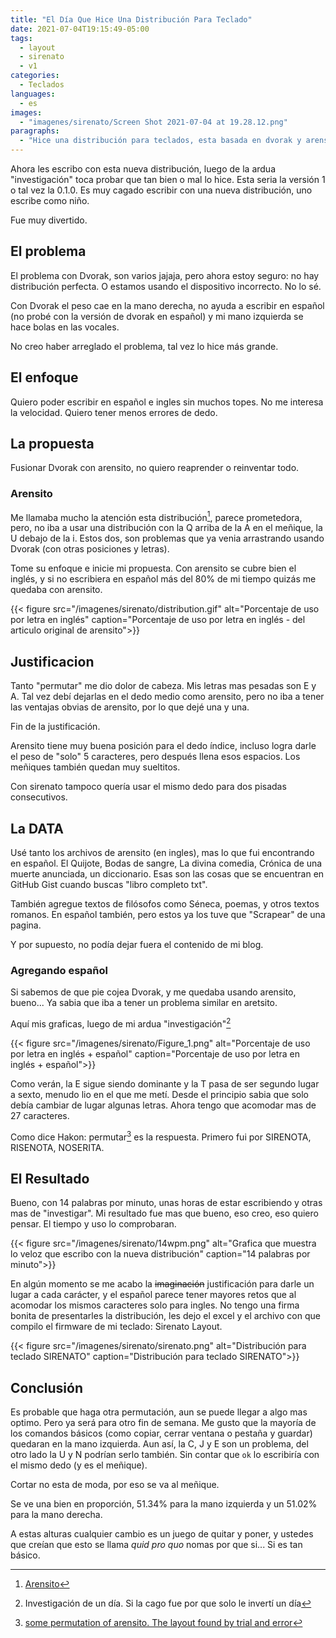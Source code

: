 ```yaml
---
title: "El Día Que Hice Una Distribución Para Teclado"
date: 2021-07-04T19:15:49-05:00
tags:
  - layout
  - sirenato
  - v1
categories:
  - Teclados
languages:
  - es
images:
  - "imagenes/sirenato/Screen Shot 2021-07-04 at 19.28.12.png"
paragraphs:
  - "Hice una distribución para teclados, esta basada en dvorak y arensito, enfocada al español e inglés y un twist de permutaciones"
---
```


Ahora les escribo con esta nueva distribución, luego de la ardua "investigación" toca probar que tan bien o mal lo hice. Esta seria la versión 1 o tal vez la 0.1.0. Es muy cagado escribir con una nueva distribución, uno escribe como niño.

Fue muy divertido.

## El problema

El problema con Dvorak, son varios jajaja, pero ahora estoy seguro: no hay distribución perfecta. O estamos usando el dispositivo incorrecto. No lo sé.

Con Dvorak el peso cae en la mano derecha, no ayuda a escribir en español (no probé con la versión de dvorak en español) y mi mano izquierda se hace bolas en las vocales.

No creo haber arreglado el problema, tal vez lo hice más grande.

## El enfoque

Quiero poder escribir en español e ingles sin muchos topes. No me interesa la velocidad. Quiero tener menos errores de dedo.

## La propuesta

Fusionar Dvorak con arensito, no quiero reaprender o reinventar todo.

### Arensito

Me llamaba mucho la atención esta distribución[^1], parece prometedora, pero, no iba a usar una distribución con la Q arriba de la A en el meñique, la U debajo de la i. Estos dos, son problemas que ya venia arrastrando usando Dvorak (con otras posiciones y letras).

Tome su enfoque e inicie mi propuesta. Con arensito se cubre bien el inglés, y si no escribiera en español más del 80% de mi tiempo quizás me quedaba con arensito.

{{< figure src="/imagenes/sirenato/distribution.gif" alt="Porcentaje de uso por letra en inglés" caption="Porcentaje de uso por letra en inglés - del articulo original de arensito">}}

## Justificacion

Tanto "permutar" me dio dolor de cabeza. Mis letras mas pesadas son E y A. Tal vez debí dejarlas en el dedo medio como arensito, pero no iba a tener las ventajas obvias de arensito, por lo que dejé una y una.

Fin de la justificación.

Arensito tiene muy buena posición para el dedo índice, incluso logra darle el peso de "solo" 5 caracteres, pero después llena esos espacios. Los meñiques también quedan muy sueltitos.

Con sirenato tampoco quería usar el mismo dedo para dos pisadas consecutivos.

## La DATA

Usé tanto los archivos de arensito (en ingles), mas lo que fui encontrando en español. El Quijote, Bodas de sangre, La divina comedia, Crónica de una muerte anunciada, un diccionario. Esas son las cosas que se encuentran en GitHub Gist cuando buscas "libro completo txt".

También agregue textos de filósofos como Séneca, poemas, y otros textos romanos. En español también, pero estos ya los tuve que "Scrapear" de una pagina.

Y por supuesto, no podía dejar fuera el contenido de mi blog.

### Agregando español

Si sabemos de que pie cojea Dvorak, y me quedaba usando arensito, bueno... Ya sabia que iba a tener un problema similar en aretsito.

Aquí mis graficas, luego de mi ardua "investigación"[^2]

{{< figure src="/imagenes/sirenato/Figure_1.png" alt="Porcentaje de uso por letra en inglés + español" caption="Porcentaje de uso por letra en inglés + español">}}

Como verán, la E sigue siendo dominante y la T pasa de ser segundo lugar a sexto, menudo lio en el que me metí. Desde el principio sabia que solo debía cambiar de lugar algunas letras. Ahora tengo que acomodar mas de 27 caracteres.

Como dice Hakon: permutar[^3] es la respuesta. Primero fui por SIRENOTA, RISENOTA, NOSERITA.

## El Resultado

Bueno, con 14 palabras por minuto, unas horas de estar escribiendo y otras mas de "investigar". Mi resultado fue mas que bueno, eso creo, eso quiero pensar. El tiempo y uso lo comprobaran.

{{< figure src="/imagenes/sirenato/14wpm.png" alt="Grafica que muestra lo veloz que escribo con la nueva distribución" caption="14 palabras por minuto">}}

En algún momento se me acabo la ~~imaginación~~ justificación para darle un lugar a cada carácter, y el español parece tener mayores retos que al acomodar los mismos caracteres solo para ingles. No tengo una firma bonita de presentarles la distribución, les dejo el excel y el archivo con que compilo el firmware de mi teclado: Sirenato Layout.

{{< figure src="/imagenes/sirenato/sirenato.png" alt="Distribución para teclado SIRENATO" caption="Distribución para teclado SIRENATO">}}

## Conclusión

Es probable que haga otra permutación, aun se puede llegar a algo mas optimo. Pero ya será para otro fin de semana. Me gusto que la mayoría de los comandos básicos (como copiar, cerrar ventana o pestaña y guardar) quedaran en la mano izquierda. Aun así, la C, J y E son un problema, del otro lado la U y N podrían serlo también. Sin contar que `ok` lo escribiría con el mismo dedo (y es el meñique).

Cortar no esta de moda, por eso se va al meñique.

Se ve una bien en proporción, 51.34% para la mano izquierda y un 51.02% para la mano derecha.

A estas alturas cualquier cambio es un juego de quitar y poner, y ustedes que creían que esto se llama _quid pro quo_ nomas por que si... Si es tan básico.

[^1]: [Arensito](http://pvv.org/~hakonhal/main.cgi/keyboard/)
[^2]: Investigación de un día. Si la cago fue por que solo le invertí un día
[^3]: [some permutation of arensito. The layout found by trial and error](http://pvv.org/~hakonhal/main.cgi/keyboard/arensito_devel/)
